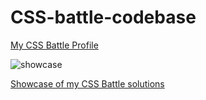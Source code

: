 # CSS-battle-codebase
[My CSS Battle Profile](https://cssbattle.dev/player/astrogeek77)

<img title="showcase" alt="showcase" src="https://github.com/Astrogeek77/CSS_Battles_Codebase/tree/main/solved_target_screenshots/showcase_screenshot.png">

[Showcase of my CSS Battle solutions](https://github.com/Astrogeek77/CSS_Battles_Codebase/tree/main/showcase.html)


